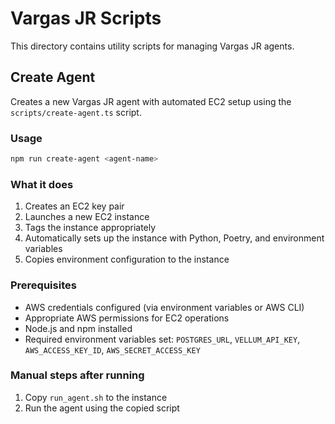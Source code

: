 # Vargas JR Scripts

This directory contains utility scripts for managing Vargas JR agents.

## Create Agent

Creates a new Vargas JR agent with automated EC2 setup using the `scripts/create-agent.ts` script.

### Usage

```bash
npm run create-agent <agent-name>
```

### What it does

1. Creates an EC2 key pair
2. Launches a new EC2 instance
3. Tags the instance appropriately
4. Automatically sets up the instance with Python, Poetry, and environment variables
5. Copies environment configuration to the instance

### Prerequisites

- AWS credentials configured (via environment variables or AWS CLI)
- Appropriate AWS permissions for EC2 operations
- Node.js and npm installed
- Required environment variables set: `POSTGRES_URL`, `VELLUM_API_KEY`, `AWS_ACCESS_KEY_ID`, `AWS_SECRET_ACCESS_KEY`

### Manual steps after running

1. Copy `run_agent.sh` to the instance
2. Run the agent using the copied script
